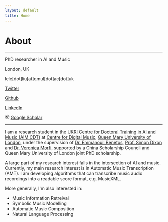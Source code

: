 ```yaml
---
layout: default
title: Home
---
```


# About

---

PhD researcher in AI and Music
 
<i class="fa fa-map-marker" aria-hidden="true"></i> London, UK

<i class="fa fa-envelope" aria-hidden="true"></i> lele[dot]liu[at]qmul[dot]ac[dot]uk

<i class="fa fa-twitter-square" aria-hidden="true"></i> [Twitter]()

<i class="fa fa-github-square" aria-hidden="true"></i> [Github](https://github.com/cheriell)

<i class="fa fa-linkedin-square" aria-hidden="true"></i> [LinkedIn]()

<img src="./assets/image/icons8-google-scholar-50.png" style="width:1em"> [Google Scholar](https://scholar.google.com/citations?user=ZwFmzd8AAAAJ&hl=en)

---

I am a research student in the [UKRI Centre for Doctoral Training in AI and Music (AIM CDT)](https://www.aim.qmul.ac.uk/) at [Centre for Digital Music](http://c4dm.eecs.qmul.ac.uk/), [Queen Mary University of London](https://www.qmul.ac.uk/), under the supervision of [Dr. Emmanouil Benetos](https://www.eecs.qmul.ac.uk/~emmanouilb/), [Prof. Simon Dixon](http://www.eecs.qmul.ac.uk/~simond/) and [Dr. Veronica Morfi](https://scholar.google.co.uk/citations?user=8izRvu4AAAAJ&hl=en), supported by a China Scholarship Council and Queen Mary University of London joint PhD scholarship.

A large part of my research interest falls in the intersection of AI and music. Currently, my main research interest is in Automatic Music Transcription (AMT). I am developing algorithms that can transcribe music audio recordings into a readable score format, e.g. MusicXML.

More generally, I'm also interested in:

- Music Information Retreival
- Symbolic Music Modelling
- Automatic Music Composition
- Natural Language Processing